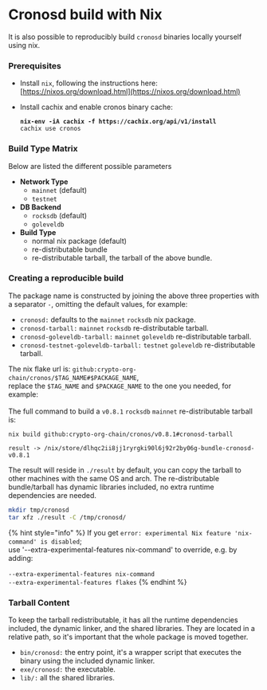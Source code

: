 # Cronosd build with Nix

It is also possible to reproducibly build `cronosd` binaries locally yourself using nix.

### Prerequisites

* Install `nix`, following the instructions here: [https://nixos.org/download.html](https://nixos.org/download.html)
*   Install cachix and enable cronos binary cache:

    <pre><code><strong>nix-env -iA cachix -f https://cachix.org/api/v1/install
    </strong>cachix use cronos
    </code></pre>

### Build Type Matrix

Below are listed the different possible parameters

* **Network Type**
  * `mainnet` (default)
  * `testnet`
* **DB Backend**
  * `rocksdb` (default)
  * `goleveldb`
* **Build Type**
  * normal nix package (default)
  * re-distributable bundle
  * re-distributable tarball, the tarball of the above bundle.

### Creating a reproducible build

The package name is constructed by joining the above three properties with a separator `-`, omitting the default values, for example:

* `cronosd:` defaults to the `mainnet` `rocksdb` nix package.
* `cronosd-tarball:` `mainnet` `rocksdb` re-distributable tarball.
* `cronosd-goleveldb-tarball:` `mainnet` `goleveldb` re-distributable tarball.
* `cronosd-testnet-goleveldb-tarball:` `testnet` `goleveldb` re-distributable tarball.

The nix flake url is: `github:crypto-org-chain/cronos/$TAG_NAME#$PACKAGE_NAME`, \
replace the `$TAG_NAME` and `$PACKAGE_NAME` to the one you needed, for example: \
\
The full command to build a `v0.8.1` `rocksdb` `mainnet` re-distributable tarball is:

```shell
nix build github:crypto-org-chain/cronos/v0.8.1#cronosd-tarball

result -> /nix/store/dlhqc2ii8jj1ryrgki90l6j92r2by06g-bundle-cronosd-v0.8.1
```

The result will reside in `./result` by default, you can copy the tarball to other machines with the same OS and arch. The re-distributable bundle/tarball has dynamic libraries included, no extra runtime dependencies are needed.



```bash
mkdir tmp/cronosd
tar xfz ./result -C /tmp/cronosd/
```

{% hint style="info" %}
If you get `error: experimental Nix feature 'nix-command' is disabled`; \
use '--extra-experimental-features nix-command' to override, e.g. by adding:\
\
`--extra-experimental-features nix-command` \
`--extra-experimental-features flakes`
{% endhint %}

### Tarball Content

To keep the tarball redistributable, it has all the runtime dependencies included, the dynamic linker, and the shared libraries. They are located in a relative path, so it's important that the whole package is moved together.

* `bin/cronosd:` the entry point, it's a wrapper script that executes the binary using the included dynamic linker.
* `exe/cronosd:` the executable.
* `lib/:` all the shared libraries.

